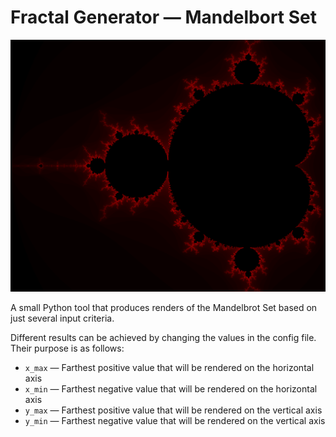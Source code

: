 # Fractal Generator — Mandelbort Set

![illustration](outputs/1745752292.png "Mandelbrot Set")

A small Python tool that produces renders of the Mandelbrot Set based on just several input criteria.

Different results can be achieved by changing the values in the config file. Their purpose is as follows:

* `x_max` — Farthest positive value that will be rendered on the horizontal axis
* `x_min` — Farthest negative value that will be rendered on the horizontal axis
* `y_max` — Farthest positive value that will be rendered on the vertical axis
* `y_min` — Farthest negative value that will be rendered on the vertical axis